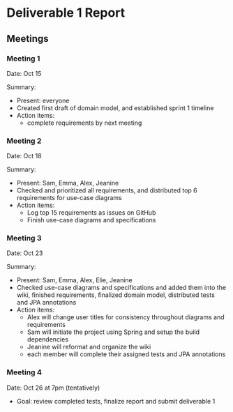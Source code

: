 # Deliverable 1 Report 

## Meetings

### Meeting 1

Date: Oct 15

Summary:
* Present: everyone
* Created first draft of domain model, and established sprint 1 timeline
* Action items: 
  * complete requirements by next meeting

### Meeting 2

Date: Oct 18

Summary:
* Present: Sam, Emma, Alex, Jeanine
* Checked and prioritized all requirements, and distributed top 6 requirements for use-case diagrams
* Action items: 
  * Log top 15 requirements as issues on GitHub
  * Finish use-case diagrams and specifications

### Meeting 3

Date: Oct 23

Summary:
* Present: Sam, Emma, Alex, Elie, Jeanine
* Checked use-case diagrams and specifications and added them into the wiki, finished requirements, finalized domain model, distributed tests and JPA annotations
* Action items:
  * Alex will change user titles for consistency throughout diagrams and requirements
  * Sam will initiate the project using Spring and setup the build dependencies
  * Jeanine will reformat and organize the wiki
  * each member will complete their assigned tests and JPA annotations

### Meeting 4

Date: Oct 26 at 7pm (tentatively)

* Goal: review completed tests, finalize report and submit deliverable 1